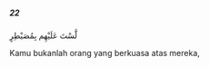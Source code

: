 ##### 22

<span class="ayah">لَّسْتَ عَلَيْهِم بِمُصَيْطِرٍ</span>

<span class="ayah_translation">Kamu bukanlah orang yang berkuasa atas mereka,</span>

